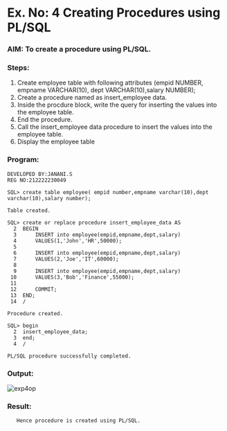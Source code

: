 # Ex. No: 4 Creating Procedures using PL/SQL

### AIM: To create a procedure using PL/SQL.

### Steps:
1. Create employee table with following attributes (empid NUMBER, empname VARCHAR(10), dept VARCHAR(10),salary NUMBER);
2. Create a procedure named as insert_employee data.
3. Inside the procdure block, write the query for inserting the values into the employee table.
4. End the procedure.
5. Call the insert_employee data procedure to insert the values into the employee table.
6. Display the employee table

### Program:
```
DEVELOPED BY:JANANI.S
REG NO:212222230049

SQL> create table employee( empid number,empname varchar(10),dept varchar(10),salary number);

Table created.

SQL> create or replace procedure insert_employee_data AS
  2  BEGIN
  3      INSERT into employee(empid,empname,dept,salary)
  4      VALUES(1,'John','HR',50000);
  5
  6      INSERT into employee(empid,empname,dept,salary)
  7      VALUES(2,'Joe','IT',60000);
  8
  9      INSERT into employee(empid,empname,dept,salary)
 10      VALUES(3,'Bob','Finance',55000);
 11
 12      COMMIT;
 13  END;
 14  /

Procedure created.

SQL> begin
  2  insert_employee_data;
  3  end;
  4  /

PL/SQL procedure successfully completed.
```

### Output:
![exp4op](https://github.com/JananiSoundararajan/Ex-No-4-Creating-Procedures-using-PL-SQL/assets/119477549/ff1469a1-c1f9-494a-bad9-23489d033f53)

### Result:
       Hence procedure is created using PL/SQL.
       
